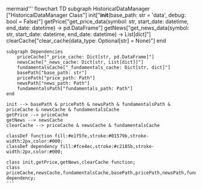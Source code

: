 mermaid'''
flowchart TD
    subgraph HistoricalDataManager ["HistoricalDataManager Class"]
        init["__init__(base_path: str = 'data', debug: bool = False)"]
        getPrice["get_price_data(symbol: str, start_date: datetime, end_date: datetime) -> pd.DataFrame"]
        getNews["get_news_data(symbol: str, start_date: datetime, end_date: datetime) -> List[dict]"]
        clearCache["clear_cache(data_type: Optional[str] = None)"]
    end

    subgraph Dependencies
        priceCache["_price_cache: Dict[str, pd.DataFrame]"]
        newsCache["_news_cache: Dict[str, List[dict]]"]
        fundamentalsCache["_fundamentals_cache: Dict[str, dict]"]
        basePath["base_path: str"]
        pricePath["price_path: Path"]
        newsPath["news_path: Path"]
        fundamentalsPath["fundamentals_path: Path"]
    end

    init --> basePath & pricePath & newsPath & fundamentalsPath & priceCache & newsCache & fundamentalsCache
    getPrice --> priceCache
    getNews --> newsCache
    clearCache --> priceCache & newsCache & fundamentalsCache

    classDef function fill:#e1f5fe,stroke:#01579b,stroke-width:2px,color:#000;
    classDef dependency fill:#fce4ec,stroke:#c2185b,stroke-width:2px,color:#000;

    class init,getPrice,getNews,clearCache function;
    class priceCache,newsCache,fundamentalsCache,basePath,pricePath,newsPath,fundamentalsPath dependency;
    '''
